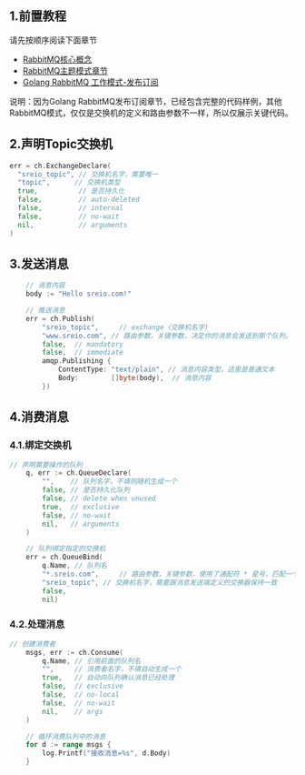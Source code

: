 ## 1.前置教程

请先按顺序阅读下面章节

- [RabbitMQ核心概念](/消息队列/RabbitMQ教程/工作原理/1.核心概念.md)
- [RabbitMQ主题模式章节](/消息队列/RabbitMQ教程/工作原理/6.工作模式-主题模式.md)
- [Golang RabbitMQ 工作模式-发布订阅](/消息队列/RabbitMQ教程/工作原理/4.工作模式-发布订阅.md)

说明：因为Golang RabbitMQ发布订阅章节，已经包含完整的代码样例，其他RabbitMQ模式，仅仅是交换机的定义和路由参数不一样，所以仅展示关键代码。

## 2.声明Topic交换机
```go
err = ch.ExchangeDeclare(
  "sreio_topic", // 交换机名字，需要唯一
  "topic",      // 交换机类型
  true,          // 是否持久化
  false,         // auto-deleted
  false,         // internal
  false,         // no-wait
  nil,           // arguments
)
```
## 3.发送消息
```go
    // 消息内容
    body := "Hello sreio.com!"

    // 推送消息
    err = ch.Publish(
        "sreio_topic",     // exchange（交换机名字)
        "www.sreio.com", // 路由参数，关键参数，决定你的消息会发送到那个队列。
        false,  // mandatory
        false,  // immediate
        amqp.Publishing {
            ContentType: "text/plain", // 消息内容类型，这里是普通文本
            Body:        []byte(body),  // 消息内容
        })
```
## 4.消费消息
### 4.1.绑定交换机
```go
// 声明需要操作的队列
    q, err := ch.QueueDeclare(
        "",    // 队列名字，不填则随机生成一个
        false, // 是否持久化队列
        false, // delete when unused
        true,  // exclusive
        false, // no-wait
        nil,   // arguments
    )

    // 队列绑定指定的交换机
    err = ch.QueueBind(
        q.Name, // 队列名
        "*.sreio.com",     // 路由参数，关键参数，使用了通配符 * 星号，匹配一个单词，如果使用 # 井号可以匹配多个单词.
        "sreio_topic", // 交换机名字，需要跟消息发送端定义的交换器保持一致
        false,
        nil)
```
### 4.2.处理消息
```go
// 创建消费者
    msgs, err := ch.Consume(
        q.Name, // 引用前面的队列名
        "",     // 消费者名字，不填自动生成一个
        true,   // 自动向队列确认消息已经处理
        false,  // exclusive
        false,  // no-local
        false,  // no-wait
        nil,    // args
    )

    // 循环消费队列中的消息
    for d := range msgs {
        log.Printf("接收消息=%s", d.Body)
    }
```